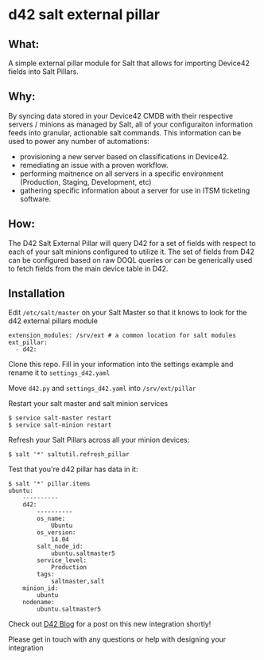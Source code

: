 # d42 salt external pillar


## What:
A simple external pillar module for Salt that allows for importing Device42 fields into Salt Pillars.  

## Why:
By syncing data stored in your Device42 CMDB with their respective servers / minions as managed by Salt, all of your configuraiton information feeds into granular, actionable salt commands.  This information can be used to power any number of automations: 
- provisioning a new server based on classifications in Device42.
- remediating an issue with a proven workflow.
- performing maitnence on all servers in a specific environment (Production, Staging, Development, etc)
- gathering specific information about a server for use in ITSM ticketing software.  

## How: 
The D42 Salt External Pillar will query D42 for a set of fields with respect to each of your salt minions configured to utilize it.  The set of fields from D42 can be configured based on raw DOQL queries or can be generically used to fetch fields from the main device table in D42.  

## Installation

Edit `/etc/salt/master` on your Salt Master so that it knows to look for the d42 external pillars module
```
extension_modules: /srv/ext # a common location for salt modules 
ext_pillar:
  - d42:
```

Clone this repo.  Fill in your information into the settings example and rename it to `settings_d42.yaml`

Move `d42.py` and `settings_d42.yaml` into `/srv/ext/pillar` 

Restart your salt master and salt minion services 
```
$ service salt-master restart 
$ service salt-minion restart
```

Refresh your Salt Pillars across all your minion devices: 
```
$ salt '*' saltutil.refresh_pillar 
```

Test that you're d42 pillar has data in it:
```
$ salt '*' pillar.items
ubuntu:
    ----------
    d42:
        ----------
        os_name:
            Ubuntu
        os_version:
            14.04
        salt_node_id:
            ubuntu.saltmaster5
        service_level:
            Production
        tags:
            saltmaster,salt
    minion_id:
        ubuntu
    nodename:
        ubuntu.saltmaster5
```

Check out [D42 Blog](device42.com/blog) for a post on this new integration shortly! 

Please get in touch with any questions or help with designing your integration 

 

